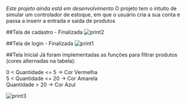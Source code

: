*Este projeto ainda está em desenvolvimento*
O projeto tem o intuito de simular um controlador de estoque, em que o usuário cria a sua conta e passa a inserir a entrada e saída de produtos

##Tela de cadastro - Finalizada
![print2](https://user-images.githubusercontent.com/56837996/90291368-21922100-de56-11ea-8942-d22bc5983bba.png)

##Tela de login - Finalizada
![print1](https://user-images.githubusercontent.com/56837996/90291260-e859b100-de55-11ea-8828-35e96530c0b6.png)

##Tela Inicial
Já foram implementadas as funções para filtrar produtos (cores alternadas na tabela):

0 < Quantidade <= 5  -> Cor Vermelha  
5 < Quantidade <= 20 -> Cor Amarela   
   Quantidade > 20   -> Cor Azul     

![print3](https://user-images.githubusercontent.com/56837996/90291450-5605dd00-de56-11ea-9d37-5d7664ff9ad5.png)



